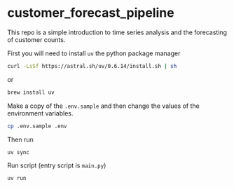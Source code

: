 # customer_forecast_pipeline

This repo is a simple introduction to time series analysis and the forecasting of customer counts.

First you will need to install `uv` the python package manager

```bash
curl -LsSf https://astral.sh/uv/0.6.14/install.sh | sh
```

or

```bash
brew install uv
```

Make a copy of the `.env.sample` and then change the values of the environment variables.

```bash
cp .env.sample .env
```

Then run

```bash
uv sync
```

Run script (entry script is `main.py`)

```bash
uv run
```
